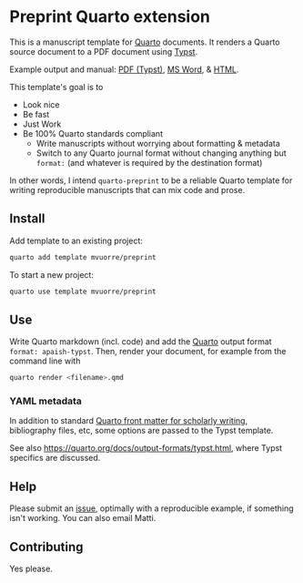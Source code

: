 # Preprint Quarto extension

This is a manuscript template for [Quarto](https://quarto.org) documents. It renders a Quarto source document to a PDF document using [Typst](https://typst.app/docs). 

Example output and manual: [PDF (Typst)](https://mvuorre.github.io/quarto-preprint/index.pdf), [MS Word](https://mvuorre.github.io/quarto-preprint/index.docx), & [HTML](https://mvuorre.github.io/quarto-preprint).

This template's goal is to

- Look nice
- Be fast
- Just Work
- Be 100% Quarto standards compliant
  - Write manuscripts without worrying about formatting & metadata
  - Switch to any Quarto journal format without changing anything but `format:` (and whatever is required by the destination format)

In other words, I intend `quarto-preprint` to be a reliable Quarto template for writing reproducible manuscripts that can mix code and prose. 

## Install

Add template to an existing project:

```bash
quarto add template mvuorre/preprint
```

To start a new project:

```bash
quarto use template mvuorre/preprint
```

## Use

Write Quarto markdown (incl. code) and add the [Quarto](https://quarto.org) output format `format: apaish-typst`. Then, render your document, for example from the command line with

```bash
quarto render <filename>.qmd
```

### YAML metadata

In addition to standard [Quarto front matter for scholarly writing](https://quarto.org/docs/authoring/front-matter.html), bibliography files, etc, some  options are passed to the Typst template.

See also <https://quarto.org/docs/output-formats/typst.html>, where Typst specifics are discussed. 

## Help

Please submit an [issue](https://github.com/mvuorre/quarto-preprint/issues), optimally with a reproducible example, if something isn't working. You can also email Matti.

## Contributing

Yes please.
